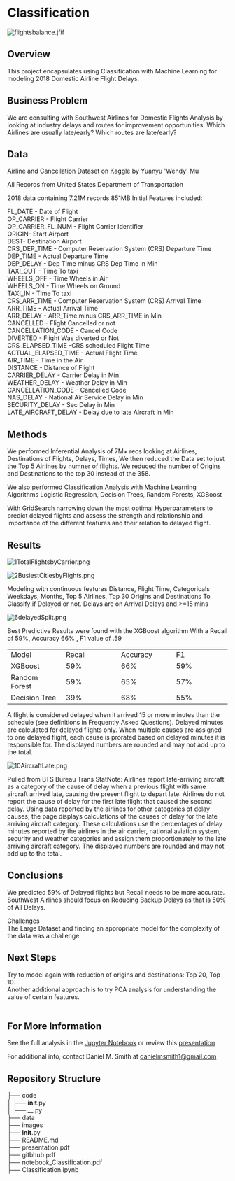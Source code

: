 # Classification
![flightsbalance.jfif](./images/3NumOnTimeDelayedbyCarrier.png?raw=true)

## Overview

This project encapsulates using Classification with Machine Learning for modeling 2018 Domestic Airline Flight Delays.

## Business Problem

We are consulting with Southwest Airlines for Domestic Flights Analysis by looking at industry delays and routes for improvement opportunities.
Which Airlines are usually late/early?
Which routes are late/early?

## Data

Airline and Cancellation Dataset on Kaggle by Yuanyu 'Wendy' Mu     

All Records from United States Department of Transportation

2018 data containing 7.21M records 851MB
Initial Features included: 

FL_DATE - Date of Flight<br>
OP_CARRIER - Flight Carrier<br>
OP_CARRIER_FL_NUM - Flight Carrier Identifier<br>
ORIGIN- Start Airport<br>
DEST- Destination Airport<br>
CRS_DEP_TIME - Computer Reservation System (CRS) Departure Time<br>
DEP_TIME - Actual Departure Time<br>
DEP_DELAY - Dep Time minus CRS Dep Time in Min<br>
TAXI_OUT - Time To taxi<br>
WHEELS_OFF - Time Wheels in Air<br>
WHEELS_ON - Time Wheels on Ground<br>
TAXI_IN - Time To taxi<br>
CRS_ARR_TIME - Computer Reservation System (CRS) Arrival Time<br>
ARR_TIME - Actual Arrival Time<br>
ARR_DELAY - ARR_Time minus CRS_ARR_TIME in Min<br>
CANCELLED - Flight Cancelled or not<br>
CANCELLATION_CODE - Cancel Code<br>
DIVERTED - Flight Was diverted or Not<br>
CRS_ELAPSED_TIME -CRS scheduled Flight Time<br>
ACTUAL_ELAPSED_TIME - Actual Flight Time<br>
AIR_TIME - Time in the Air<br>
DISTANCE - Distance of Flight<br>
CARRIER_DELAY - Carrier Delay in Min<br>
WEATHER_DELAY - Weather Delay in Min<br>
CANCELLATION_CODE - Cancelled Code<br>
NAS_DELAY - National Air Service Delay in Min<br>
SECURITY_DELAY - Sec Delay in Min<br>
LATE_AIRCRAFT_DELAY - Delay due to late Aircraft in Min<br>

## Methods

We performed Inferential Analysis of 7M+ recs looking at Airlines, Destinations of Flights, Delays, Times,
We then reduced the Data set to just the Top 5 Airlines by numner of flights.
We reduced the number of Origins and Destinations to the top 30 instead of the 358.

We also performed Classification Analysis with Machine Learning Algorithms
	Logistic Regression, Decision Trees, Random Forests, XGBoost
	
With GridSearch narrowing down the most optimal Hyperparameters to predict delayed flights and assess the strength and relationship and importance of the different features and their relation to delayed flight.


## Results

![1TotalFlightsbyCarrier.png](./images/1TotalFlightsbyCarrier.png?raw=true)

![2BusiestCitiesbyFlights.png](./images/2BusiestCitiesbyFlights.png?raw=true)

Modeling with continuous features Distance, Flight Time, 
Categoricals Weekdays, Months, Top 5 Airlines, Top 30 Origins and Destinations
To Classify if Delayed or not.  Delays are on Arrival Delays and >=15 mins



![6delayedSplit.png](./images/6delayedSplit.png?raw=true)

Best Predictive Results were found with the XGBoost algorithm
With a Recall of 59%, Accuracy 66% , F1 value of .59

<table style="width: 100%;">
    <tbody>
        <tr>
            <td style="width: 25.0000%;">Model</td>
            <td style="width: 25.0000%;">Recall</td>
            <td style="width: 25.0000%;">Accuracy</td>
            <td style="width: 25.0000%;">F1</td>
        </tr>
        <tr>
            <td style="width: 25.0000%;">XGBoost</td>
            <td style="width: 25.0000%;">59%</td>
            <td style="width: 25.0000%;">66%</td>
            <td style="width: 25.0000%;">59%</td>
        </tr>
        <tr>
            <td style="width: 25.0000%;">Random Forest</td>
            <td style="width: 25.0000%;">59%<br></td>
            <td style="width: 25.0000%;">65%</td>
            <td style="width: 25.0000%;">57%</td>
        </tr>
        <tr>
            <td style="width: 25.0000%;">Decision Tree</td>
            <td style="width: 25.0000%;">39%</td>
            <td style="width: 25.0000%;">68%</td>
            <td style="width: 25.0000%;">55%</td>
        </tr>
    </tbody>
</table>

A flight is considered delayed when it arrived 15 or more minutes than the schedule (see definitions in Frequently Asked Questions). Delayed minutes are calculated for delayed flights only.
When multiple causes are assigned to one delayed flight, each cause is prorated based on delayed minutes it is responsible for. The displayed numbers are rounded and may not add up to the total.


![10AircraftLate.png](./images/10AircraftLate.png?raw=true)<br>

Pulled from BTS Bureau Trans StatNote: Airlines report late-arriving aircraft as a category of the cause of delay when a previous flight with same aircraft arrived late, causing the present flight to depart late. Airlines do not report the cause of delay for the first late flight that caused the second delay. Using data reported by the airlines for other categories of delay causes, the page displays calculations of the causes of delay for the late arriving aircraft category. These calculations use the percentages of delay minutes reported by the airlines in the air carrier, national aviation system, security and weather categories and assign them proportionately to the late arriving aircraft category. The displayed numbers are rounded and may not add up to the total.

## Conclusions

We predicted 59% of Delayed flights but Recall needs to be more accurate.<br>
SouthWest Airlines should focus on Reducing Backup Delays as that is 50% of All Delays.<br>

Challenges<br>
The Large Dataset and finding an appropriate model for the complexity of the data was a challenge.<br>

## Next Steps

Try to model again with reduction of origins and destinations: Top 20, Top 10.<br>
Another additional approach is to try PCA analysis for understanding the value of certain features.<br>
<br>

## For More Information

See the full analysis in the [Jupyter Notebook](https://github.com/SunTzuLombardi/FlightsClassification/blob/main/code/Classification.ipynb) or review this [presentation](https://github.com/SunTzuLombardi/FlightsClassification/blob/main/presentation.pdf)

For additional info, contact Daniel M. Smith at danielmsmith1@gmail.com

## Repository Structure

├── code<br>
│   ├── __init__.py<br>
│   ├── __.py<br>
├── data<br>
├── images<br>
├── __init__.py<br>
├── README.md<br>
├── presentation.pdf<br>
├── gitbhub.pdf<br>
├── notebook_Classification.pdf<br>
├── Classification.ipynb<br>




